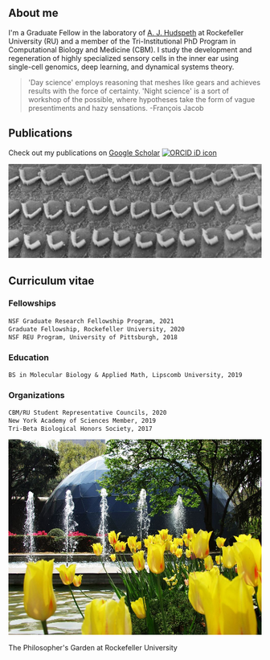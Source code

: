 ## About me

I'm a Graduate Fellow in the laboratory of [A. J. Hudspeth](https://www.rockefeller.edu/our-scientists/heads-of-laboratories/1186-a-james-hudspeth/) at Rockefeller University (RU) and a member of the Tri-Institutional PhD Program in Computational Biology and Medicine (CBM). I study the development and regeneration of highly specialized sensory cells in the inner ear using single-cell genomics, deep learning, and dynamical systems theory. 

> 'Day science' employs reasoning that meshes like gears and achieves results with the force of certainty. 'Night science' is a sort of workshop of the possible, where hypotheses take the form of vague presentiments and hazy sensations. -François Jacob

## Publications

Check out my publications on [Google Scholar](https://scholar.google.com/citations?user=OrpTjvIAAAAJ&hl=en) <a itemprop="sameAs" content="https://orcid.org/0000-0002-8304-1267" href="https://orcid.org/0000-0002-8304-1267" target="orcid.widget" rel="me noopener noreferrer" style="vertical-align:top;"><img src="https://orcid.org/sites/default/files/images/orcid_16x16.png" style="width:1em;margin-right:.5em;" alt="ORCID iD icon"></a>

![Hair Cells](images/hairCellsBW.jpg)

## Curriculum vitae

### Fellowships

```
NSF Graduate Research Fellowship Program, 2021
Graduate Fellowship, Rockefeller University, 2020 
NSF REU Program, University of Pittsburgh, 2018
```

### Education

```
BS in Molecular Biology & Applied Math, Lipscomb University, 2019
```

### Organizations
 
```
CBM/RU Student Representative Councils, 2020
New York Academy of Sciences Member, 2019
Tri-Beta Biological Honors Society, 2017
```

![Philosophers Garden](/images/philosophersGarden.jpg)

The Philosopher's Garden at Rockefeller University
